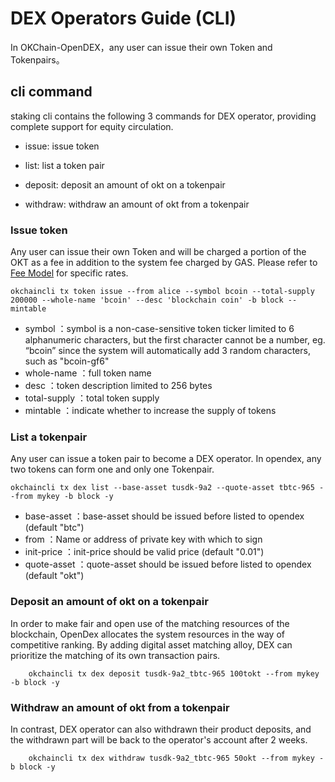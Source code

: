 # DEX Operators Guide (CLI)

In OKChain-OpenDEX，any user can issue their own Token and Tokenpairs。


## cli command
staking cli contains the following 3 commands for DEX operator, providing complete support for equity circulation.

*  issue: issue token

*  list: list a token pair

*  deposit: deposit an amount of okt on a tokenpair

*  withdraw: withdraw an amount of okt from a tokenpair


### Issue token

Any user can issue their own Token and will be charged a portion of the OKT as a fee in addition to the system fee charged by GAS. Please refer to [Fee Model](../concepts/fee.html) for specific rates.

```shell
okchaincli tx token issue --from alice --symbol bcoin --total-supply 200000 --whole-name 'bcoin' --desc 'blockchain coin' -b block --mintable  

```

* symbol ：symbol is a non-case-sensitive token ticker limited to 6 alphanumeric characters, but the first character cannot be a number, eg. “bcoin” since the system will automatically add 3 random characters, such as "bcoin-gf6"
* whole-name ：full token name
* desc ：token description limited to 256 bytes
* total-supply ：total token supply
* mintable ：indicate whether to increase the supply of tokens



### List a tokenpair

Any user can issue a token pair to become a DEX operator. In opendex, any two tokens can form one and only one Tokenpair.

```shell
okchaincli tx dex list --base-asset tusdk-9a2 --quote-asset tbtc-965 --from mykey -b block -y

```
  
* base-asset ：base-asset should be issued before listed to opendex (default "btc")
* from ：Name or address of private key with which to sign
* init-price ：init-price should be valid price (default "0.01")
* quote-asset ：quote-asset should be issued before listed to opendex (default "okt")


### Deposit an amount of okt on a tokenpair

In order to make fair and open use of the matching resources of the blockchain,  OpenDex allocates the system resources in the way of competitive ranking. By adding digital asset matching alloy, DEX can prioritize the matching of its own transaction pairs.


```shell
    okchaincli tx dex deposit tusdk-9a2_tbtc-965 100tokt --from mykey -b block -y
```



### Withdraw an amount of okt from a tokenpair

In contrast, DEX operator can also withdrawn their product deposits, and the withdrawn part will be back to the operator's account after 2 weeks.


```shell
    okchaincli tx dex withdraw tusdk-9a2_tbtc-965 50okt --from mykey -b block -y
```

